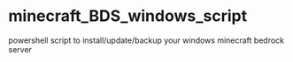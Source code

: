 # minecraft_BDS_windows_script
powershell script to install/update/backup your windows minecraft bedrock server
